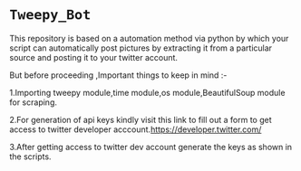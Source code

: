 # `Tweepy_Bot`

This repository is based on a automation method via python by which your script
can automatically post pictures by extracting it from a particular source and
posting it to your twitter account.

But before proceeding ,Important things to keep in mind :-

1.Importing tweepy module,time module,os module,BeautifulSoup module for
scraping.

2.For generation of api keys kindly visit this link to fill out a form to get
access to twitter developer acccount.https://developer.twitter.com/

3.After getting access to twitter dev account generate the keys as shown in the
scripts.
